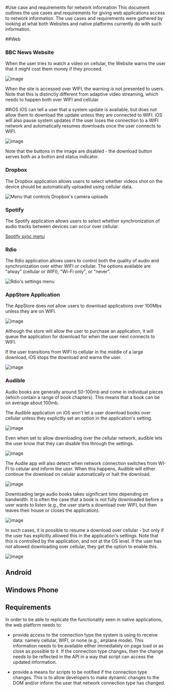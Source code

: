 #Use case and requirements for network information
This document outlines the use cases and requirements for giving web applications access to network information. The use cases and requirements were gathered by looking at what both Websites and native platforms currently do with such information. 

##Web

### BBC News Website
When the user tries to watch a video on cellular, the Website warns the user that it might cost them money if they proceed. 

![image](images/bbc_cellular.png)

When the site is accessed over WIFI, the warning is not presented to users. Note that this is distinctly different from adaptive video streaming, which needs to happen both over WIFI and cellular.

##iOS
IOS can tell a user that a system update is available, but does not allow them to download the update unless they are connected to WIFI. iOS will also pause system updates if the user loses the connection to a WIFI network and automatically resumes downloads once the user connects to WIFI. 

![image](images/ios_needs_wifi.png)

Note that the buttons in the image are disabled - the download button serves both as a button and status indicator.

### Dropbox
The Dropbox application allows users to select whether videos shot on the device should be automatically uploaded using cellular data. 

![Menu that controls Dropbox's camera uploads](images/dropbox_camera_sync.png)

### Spotify 
The Spotify application allows users to select whether synchronization of audio tracks between devices can occur over cellular. 

[Spotify sync menu](images/spotify_sync_menu.png)

### Rdio
The Rdio application allows users to control both the quality of audio and synchronization over either WIFI or cellular. The options available are "alway" (cellular or WIFI), "Wi-Fi only", or "never".   

![Rdio's settings menu](images/rdio_settings.png)

### AppStore Application
The AppStore does not allow users to download applications over 100Mbs unless they are on WIFI. 

![image](images/appstore_cell_limit.png)

Although the store will allow the user to purchase an application, it will queue the application for download for when the user next connects to WIFI. 

If the user transitions from WIFI to cellular in the middle of a large download, iOS stops the download and warns the user.


![image](images/ios_cell_switch.png)

### Audible 
Audio books are generally around 50-100mb and come in individual pieces (which contain a range of book chapters). This means that a book can be on average about 100mb. 

The Audible application on iOS won't let a user download books over cellular unless they explicitly set an option in the application's setting. 

![image](images/audible_wifi_only.png)

Even when set to allow downloading over the cellular network, audible lets the user know that they can disable this through the settings. 

![image](images/audible_over_cell.png)

The Audile app will also detect when network connection switches from WI-FI to celular and inform the user. When this happens, Audible will either continue the download on celular automatically or halt the download. 

![image](images/audible_cell_switch.png)

Downloading large audio books takes significant time depending on bandwidth. It is often the case that a book is not fully downloaded before a user wants to listen (e.g., the user starts a download over WIFI, but then leaves their house or closes the application).

![image](images/audible_error.png)

 In such cases, it is possible to resume a download over cellular - but only if the user has explicitly allowed this in the application's settings. Note that this is controlled by the application, and not at the OS level. If the user has not allowed downloading over cellular, they get the option to enable this. 

![image](images/audible_wifi_warn.png)
	
## Android

## Windows Phone

## Requirements 
In order to be able to replicate the functionality seen in native applications, the web platform needs to:

 * provide access to the connection type the system is using to receive data: namely cellular, WIFI, or none (e.g., airplane mode). This information needs to be available either immediately on page load or as close as possible to it. If the connection type changes, then the change needs to be reflected in the API in a way that script can access the updated information.  

 * provide a means for scripts to be notified if the connection type changes. This is to allow developers to make dynamic changes to the DOM and/or inform the user that network connection type has changed. 
